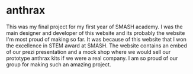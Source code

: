 # anthrax
This was my final project for my first year of SMASH academy. I was the main designer and developer of this website and its probably the website I'm most proud of
making so far. It was because of this website that I won the excellence in STEM award at SMASH. The website contains an embed of our prezi presentation and a mock 
shop where we would sell our prototype anthrax kits if we were a real company. I am so proud of our group for making such an amazing project.
